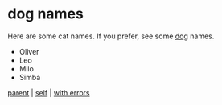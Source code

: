 # dog names

Here are some cat names. If you prefer, see some [dog](../dogs/names.md) names.

- Oliver
- Leo
- Milo
- Simba

[parent](../README.md) | [self](dog-names.md) | [with errors](dog-names-err.md)